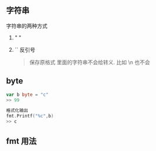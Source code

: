 ## 字符串

字符串的两种方式

1. " "

2. `` 反引号   

   > 保存原格式 里面的字符串不会给转义. 比如 \n 也不会



## byte

``` go
var b byte = "c"
>> 99

格式化输出
fmt.Printf("%c",b)
>> c
```



## fmt 用法

​	



